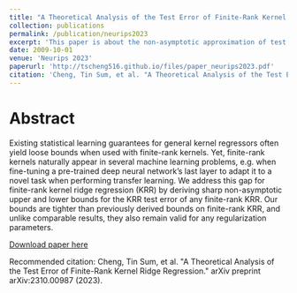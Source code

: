 ```yaml
---
title: "A Theoretical Analysis of the Test Error of Finite-Rank Kernel Ridge Regression"
collection: publications
permalink: /publication/neurips2023
excerpt: 'This paper is about the non-asymptotic approximation of test error in kernel method.'
date: 2009-10-01
venue: 'Neurips 2023'
paperurl: 'http://tscheng516.github.io/files/paper_neurips2023.pdf'
citation: 'Cheng, Tin Sum, et al. "A Theoretical Analysis of the Test Error of Finite-Rank Kernel Ridge Regression." arXiv preprint arXiv:2310.00987 (2023).'
---
```


Abstract
=====
Existing statistical learning guarantees for general kernel regressors often yield loose bounds when used with finite-rank kernels. Yet, finite-rank kernels naturally appear in several machine learning problems, e.g. when fine-tuning a pre-trained deep neural network’s last layer to adapt it to a novel task when performing transfer learning. We address this gap for finite-rank kernel ridge regression (KRR) by deriving sharp non-asymptotic upper and lower bounds for the KRR test error of any finite-rank KRR. Our bounds are tighter than previously derived bounds on finite-rank KRR, and unlike comparable results, they also remain valid for any regularization parameters. 

[Download paper here](http://tscheng516.github.io/files/paper_neurips2023.pdf)

Recommended citation: Cheng, Tin Sum, et al. "A Theoretical Analysis of the Test Error of Finite-Rank Kernel Ridge Regression." arXiv preprint arXiv:2310.00987 (2023). 
